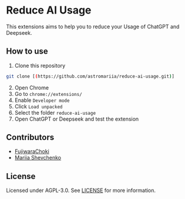 # Reduce AI Usage

This extensions aims to help you to reduce your Usage of ChatGPT and Deepseek.

## How to use

1. Clone this repository
```bash
git clone [(https://github.com/astromariia/reduce-ai-usage.git)]
```

2. Open Chrome
3. Go to `chrome://extensions/`
4. Enable `Developer mode`
5. Click `Load unpacked`
6. Select the folder `reduce-ai-usage`
7. Open ChatGPT or Deepseek and test the extension

## Contributors

- [FujiwaraChoki](https://github.com/FujiwaraChoki)
- [Mariia Shevchenko](https://github.com/astromariia)

## License

Licensed under AGPL-3.0. See [LICENSE](LICENSE) for more information.
